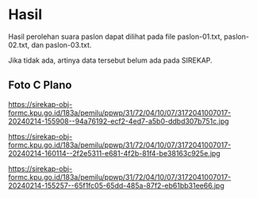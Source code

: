 # Hasil

Hasil perolehan suara paslon dapat dilihat pada file paslon-01.txt, paslon-02.txt, dan paslon-03.txt.

Jika tidak ada, artinya data tersebut belum ada pada SIREKAP.

## Foto C Plano

https://sirekap-obj-formc.kpu.go.id/183a/pemilu/ppwp/31/72/04/10/07/3172041007017-20240214-155908--94a76192-ecf2-4ed7-a5b0-ddbd307b751c.jpg

https://sirekap-obj-formc.kpu.go.id/183a/pemilu/ppwp/31/72/04/10/07/3172041007017-20240214-160114--2f2e5311-e681-4f2b-81f4-be38163c925e.jpg

https://sirekap-obj-formc.kpu.go.id/183a/pemilu/ppwp/31/72/04/10/07/3172041007017-20240214-155257--65f1fc05-65dd-485a-87f2-eb61bb31ee66.jpg
